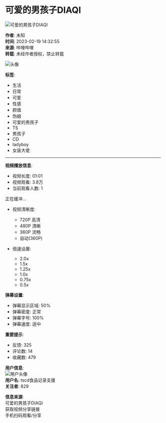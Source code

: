 # 可爱的男孩子DIAQI

![可爱的男孩子DIAQI](//i0.hdslb.com/bfs/archive/8000f9ec74aaf30eed71c1f61fb6549ac8bc62f0.jpg@518w_290h_1c_!web-video-share-cover.webp)

**作者**: 未知  
**时间**: 2023-02-19 14:32:55  
**来源**: 哔哩哔哩  
**转载**: 未经作者授权，禁止转载

![头像](//i0.hdslb.com/bfs/face/452293353a6cd12def3a3955574fff89a5e20ecd.jpg@96w.webp)

**标签**: 
- 生活
- 日常
- 可爱
- 性感
- 颜值
- 伪娘
- 可爱的男孩子
- TS
- 男孩子
- CD
- ladyboy
- 女装大佬

---

**视频播放信息**:  
- 视频长度: 01:01  
- 视频观看: 3.8万  
- 当前观看人数: 1  

正在缓冲...

-   视频清晰度:
    -   720P 高清
    -   480P 清晰
    -   360P 流畅
    -   自动(360P)
  
-   倍速设置:
    -   2.0x
    -   1.5x
    -   1.25x
    -   1.0x
    -   0.75x
    -   0.5x

**弹幕设置**:
- 弹幕显示区域: 50%
- 弹幕密度: 正常
- 弹幕字号: 100%
- 弹幕速度: 适中

**重要提示**: 
- 反馈: 325
- 评论数: 14
- 收藏数: 479

**用户信息**:  
![用户头像](//i0.hdslb.com/bfs/face/452293353a6cd12def3a3955574fff89a5e20ecd.jpg@96w_96h_1c_1s_!web-avatar.webp)  
**用户名**: tscd食品记录支援  
**关注者**: 829  

**信息来源**:  
可爱的男孩子DIAQI  
获取视频分享链接  
手机扫码观看/分享